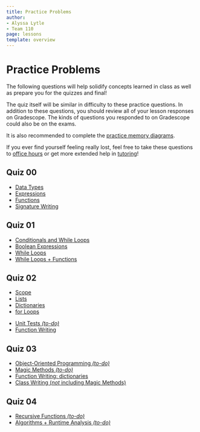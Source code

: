 ```yaml
---
title: Practice Problems
author:
- Alyssa Lytle
- Team 110
page: lessons
template: overview
---
```


# Practice Problems

The following questions will help solidify concepts learned in class as well as prepare you for the quizzes and final!

The quiz itself will be similar in difficulty to these practice questions. In addition to these questions, you should review all of your lesson responses on Gradescope. The kinds of questions you responded to on Gradescope could also be on the exams.

It is also recommended to complete the [practice memory diagrams](/resources/practice/MemDiagrams.html).

If you ever find yourself feeling really lost, feel free to take these questions to [office hours](/support) or get more extended help in [tutoring](/support)!

## Quiz 00

- [Data Types](/resources/practice/data-types.html)
- [Expressions](/resources/practice/expressions.html)
- [Functions](/resources/practice/functions.html)
- [Signature Writing](/resources/practice/signature-writing.html)

## Quiz 01

- [Conditionals and While Loops](/resources/practice/conditionals-while.html)
- [Boolean Expressions](/resources/practice/boolean-expressions.html)
- [While Loops](/resources/practice/while-loops.html)
- [While Loops + Functions](/resources/practice/while-loops-functions.html)
<!-- - [Function Writing: while loops *(to-do)*](/resources/practice/function-writing.html) -->

## Quiz 02

- [Scope](/resources/practice/scope.html)
- [Lists](/resources/practice/lists.html)
- [Dictionaries](/resources/practice/dicts.html)
- [for Loops](/resources/practice/for-loops.html)
<!-- - [Lists, Dictionaries, and Loops Reinforcement Questions](/resources/practice/lists-and-dicts-reinforced.html) -->
- [Unit Tests *(to-do)*](/resources/practice/unit-tests.html)
- [Function Writing](/resources/practice/function-writing.html)

## Quiz 03


- [Object-Oriented Programming *(to-do)*](/resources/practice/unit-tests.html)
- [Magic Methods *(to-do)*](/resources/practice/unit-tests.html)
- [Function Writing: dictionaries](/resources/practice/function-writing.html)
- [Class Writing (*not* including Magic Methods)](/resources/practice/class-writing.html)

## Quiz 04

- [Recursive Functions *(to-do)*](/resources/practice/unit-tests.html)
- [Algorithms + Runtime Analysis *(to-do)*](/resources/practice/unit-tests.html)